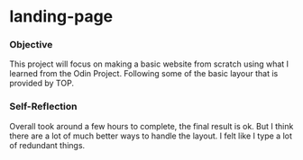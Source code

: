 # landing-page

### Objective
This project will focus on making a basic website from scratch using what I learned from the Odin Project. Following some of the basic layour that is provided by TOP.

### Self-Reflection
Overall took around a few hours to complete, the final result is ok. But I think there are a lot of much better ways to handle the layout. I felt like I type a lot of redundant things.